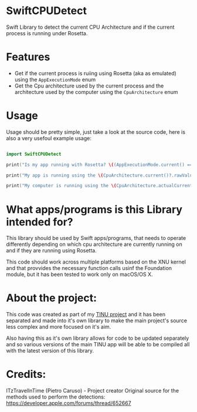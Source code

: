 # SwiftCPUDetect
Swift Library to detect the current CPU Architecture and if the current process is running under Rosetta.

# Features

- Get if the current process is ruiing using Rosetta (aka as emulated) using the `AppExecutionMode` enum
- Get the Cpu architecture used by the current process and the architecture used by the computer using the `CpuArchitecture`  enum

# Usage

Usage should be pretty simple, just take a look at the source code, here is also a very usefoul example usage:

```swift

import SwiftCPUDetect

print("Is my app running with Rosetta? \((AppExecutionMode.current() == .emulated) ? "Yes" : "No")")

print("My app is running using the \(CpuArchitecture.current()?.rawValue ?? "[Can't detect architecture]") architecture")

print("My computer is running using the \(CpuArchitecture.actualCurrent()?.rawValue ?? "[Can't detect architecture]") architecture")

```

# What apps/programs is this Library intended for?

This library should be used by Swift apps/programs, that needs to operate differently depending on which cpu architecture are currently running on and if they are running using Rosetta.

This code should work across multiple platforms based on the XNU kernel and that provvides the necessary function calls usinf the Foundation module, but it has been tested to work only on macOS/OS X.

# About the project:

This code was created as part of my [TINU project](https://github.com/ITzTravelInTime/TINU) and it has been separated and made into it's own library to make the main project's source less complex and more focused on it's aim. 

Also having this as it's own library allows for code to be updated separately and so various versions of the main TINU app will be able to be compiled all with the latest version of this library.

# Credits:

ITzTravelInTime (Pietro Caruso) - Project creator
Original source for the methods used to perform the detections: https://developer.apple.com/forums/thread/652667


